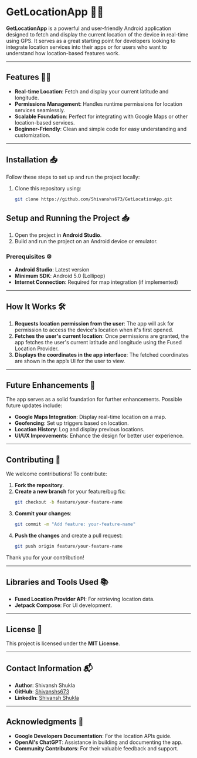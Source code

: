 # GetLocationApp 🚀📍

**GetLocationApp** is a powerful and user-friendly Android application designed to fetch and display the current location of the device in real-time using GPS. It serves as a great starting point for developers looking to integrate location services into their apps or for users who want to understand how location-based features work.

---

## Features 📱✨

- **Real-time Location**: Fetch and display your current latitude and longitude.
- **Permissions Management**: Handles runtime permissions for location services seamlessly.
- **Scalable Foundation**: Perfect for integrating with Google Maps or other location-based services.
- **Beginner-Friendly**: Clean and simple code for easy understanding and customization.

---

## Installation 📥

Follow these steps to set up and run the project locally:

1. Clone this repository using:
   ```bash
   git clone https://github.com/Shivanshs673/GetLocationApp.git
## Setup and Running the Project 📥

1. Open the project in **Android Studio**.
2. Build and run the project on an Android device or emulator.

### Prerequisites ⚙️

- **Android Studio**: Latest version
- **Minimum SDK**: Android 5.0 (Lollipop)
- **Internet Connection**: Required for map integration (if implemented)

---

## How It Works 🛠️

1. **Requests location permission from the user**: The app will ask for permission to access the device's location when it's first opened.
2. **Fetches the user's current location**: Once permissions are granted, the app fetches the user's current latitude and longitude using the Fused Location Provider.
3. **Displays the coordinates in the app interface**: The fetched coordinates are shown in the app’s UI for the user to view.

---

## Future Enhancements 🚀

The app serves as a solid foundation for further enhancements. Possible future updates include:

- **Google Maps Integration**: Display real-time location on a map.
- **Geofencing**: Set up triggers based on location.
- **Location History**: Log and display previous locations.
- **UI/UX Improvements**: Enhance the design for better user experience.

---

## Contributing 🤝

We welcome contributions! To contribute:

1. **Fork the repository**.
2. **Create a new branch** for your feature/bug fix:
    ```bash
    git checkout -b feature/your-feature-name
    ```
3. **Commit your changes**:
    ```bash
    git commit -m "Add feature: your-feature-name"
    ```
4. **Push the changes** and create a pull request:
    ```bash
    git push origin feature/your-feature-name
    ```

Thank you for your contribution!

---

## Libraries and Tools Used 📚

- **Fused Location Provider API**: For retrieving location data.
- **Jetpack Compose**: For UI development.

---

## License 📄

This project is licensed under the **MIT License**.

---

## Contact Information 📬

- **Author**: Shivansh Shukla
- **GitHub**: [Shivanshs673](https://github.com/Shivanshs673)
- **LinkedIn**: [Shivansh Shukla](https://www.linkedin.com/in/shivansh-shukla-2a9552257)

---

## Acknowledgments 🙏

- **Google Developers Documentation**: For the location APIs guide.
- **OpenAI's ChatGPT**: Assistance in building and documenting the app.
- **Community Contributors**: For their valuable feedback and support.

